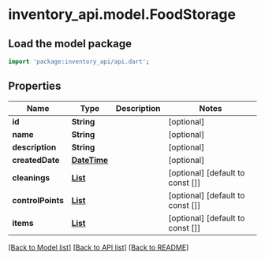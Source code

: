 # inventory_api.model.FoodStorage

## Load the model package
```dart
import 'package:inventory_api/api.dart';
```

## Properties
Name | Type | Description | Notes
------------ | ------------- | ------------- | -------------
**id** | **String** |  | [optional] 
**name** | **String** |  | [optional] 
**description** | **String** |  | [optional] 
**createdDate** | [**DateTime**](DateTime.md) |  | [optional] 
**cleanings** | [**List<Cleaning>**](Cleaning.md) |  | [optional] [default to const []]
**controlPoints** | [**List<ControlPoint>**](ControlPoint.md) |  | [optional] [default to const []]
**items** | [**List<InventoryItem>**](InventoryItem.md) |  | [optional] [default to const []]

[[Back to Model list]](../README.md#documentation-for-models) [[Back to API list]](../README.md#documentation-for-api-endpoints) [[Back to README]](../README.md)


